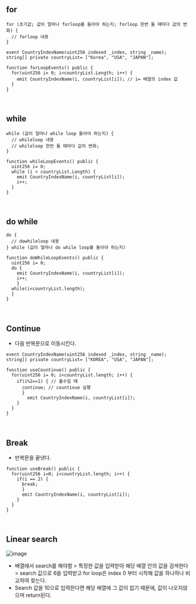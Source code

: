 ## for
```solidity
for (초기값; 값이 얼마나 forloop를 돌아야 하는지; forloop 한번 돌 때마다 값의 변화) {
  // forloop 내용
}
```
```solidity
event CountryIndexName(uint256 indexed _index, string _name);
string[] private countryList= ["Korea", "USA", "JAPAN"];

function forLoopEvents() public {
  for(uint256 i= 0; i<countryList.Length; i++) {
    emit CountryIndexName(i, countryList[i]); // i= 배열의 index 값
  }
}
```

<br>

## while
```solidity
while (값이 얼마나 while loop 돌아야 하는지) {
  // whileloop 내용
  // whileloop 한번 돌 때마다 값의 변화;
}
```

```solidity
function whileLoopEvents() public {
  uint256 i= 0;
  while (i < countryList.Length) {
    emit CountryIndexName(i, countryList[i]);
    i++;
  }
}
```

<br>

## do while
```solidity
do { 
  // dowhileloop 내용
} while (값이 얼마나 do while loop를 돌아야 하는지)
```

```solidity
function doWhileLoopEvents() public {
  uint256 i= 0;
  do {
    emit CountryIndexName(i, countryList[i]);
    i++;
    }
  while(i<countryList.length);
  }
}

```
<br>

## Continue
- 다음 반복문으로 이동시킨다.
```solidity
event CountryIndexName(uint256 indexed _index, string _name);
string[] private countryList= ["KOREA", "USA", "JAPAN"];

function useCountinue() public {
  for(uint256 i= 0; i<countryList.length; i++) {
    if(i%2==1) { // 홀수일 때 
      continue; // countinue 실행
      }
        emit CountryIndexName(i, countryList[i]);
    }
  }
}
```

<br>

## Break
- 반복문을 끝낸다.
```solidity
function useBreak() public {
  for(uint256 i=0; i<countryList.length; i++) {
    if(i == 2) {
      break;
      }
      emit CountryIndexName(i, countryList[i]);
    }
  }
}
```

<br>

## Linear search
![image](https://user-images.githubusercontent.com/79950504/183356316-f2a069a2-6665-4859-a565-df9d5e590968.png)
- 배열에서 search를 해야함 > 특정한 값을 입력받아 해당 배열 안의 값을 검색한다 > search 값으로 6을 입력받고 for loop은 index 0 부터 시작해 값을 하나하나 비교하여 찾는다.
- Search 값을 10으로 입력한다면 해당 배열에 그 값이 없기 때문에, 값이 나오지않으며 return된다.
